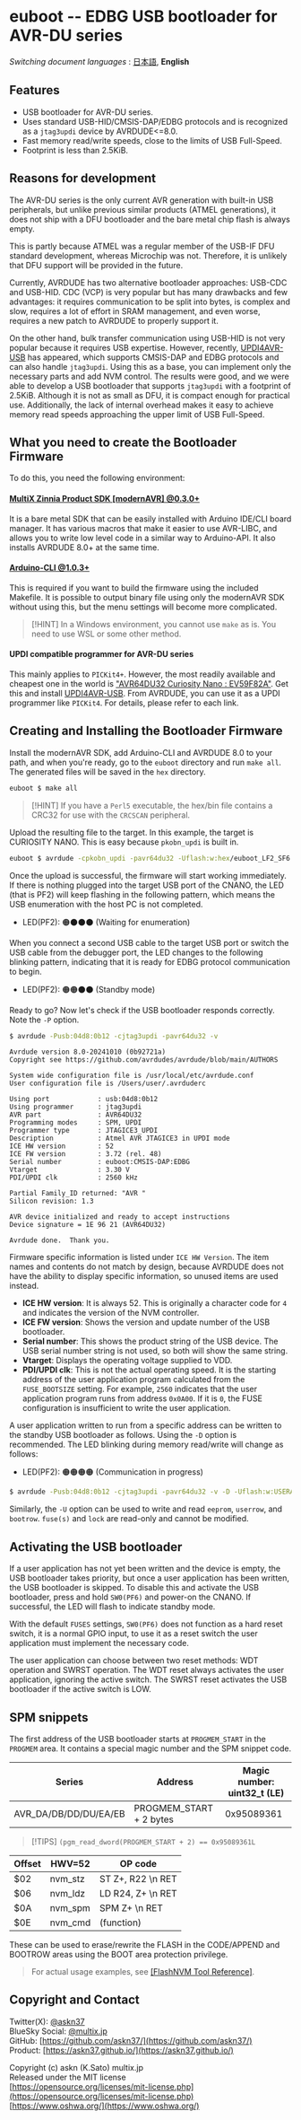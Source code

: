# euboot -- EDBG USB bootloader for AVR-DU series

*Switching document languages* : [日本語](README_jp.md), __English__

## Features

- USB bootloader for AVR-DU series.
- Uses standard USB-HID/CMSIS-DAP/EDBG protocols and is recognized as a `jtag3updi` device by AVRDUDE<=8.0.
- Fast memory read/write speeds, close to the limits of USB Full-Speed.
- Footprint is less than 2.5KiB.

## Reasons for development

The AVR-DU series is the only current AVR generation with built-in USB peripherals, but unlike previous similar products (ATMEL generations), it does not ship with a DFU bootloader and the bare metal chip flash is always empty.

This is partly because ATMEL was a regular member of the USB-IF DFU standard development, whereas Microchip was not. Therefore, it is unlikely that DFU support will be provided in the future.

Currently, AVRDUDE has two alternative bootloader approaches: USB-CDC and USB-HID. CDC (VCP) is very popular but has many drawbacks and few advantages: it requires communication to be split into bytes, is complex and slow, requires a lot of effort in SRAM management, and even worse, requires a new patch to AVRDUDE to properly support it.

On the other hand, bulk transfer communication using USB-HID is not very popular because it requires USB expertise. However, recently, [UPDI4AVR-USB](https://github.com/askn37/UPDI4AVR-USB/) has appeared, which supports CMSIS-DAP and EDBG protocols and can also handle `jtag3updi`. Using this as a base, you can implement only the necessary parts and add NVM control. The results were good, and we were able to develop a USB bootloader that supports `jtag3updi` with a footprint of 2.5KiB. Although it is not as small as DFU, it is compact enough for practical use. Additionally, the lack of internal overhead makes it easy to achieve memory read speeds approaching the upper limit of USB Full-Speed.

## What you need to create the Bootloader Firmware

To do this, you need the following environment:

#### [MultiX Zinnia Product SDK [modernAVR] @0.3.0+](https://github.com/askn37/multix-zinnia-sdk-modernAVR)

It is a bare metal SDK that can be easily installed with Arduino IDE/CLI board manager. It has various macros that make it easier to use AVR-LIBC, and allows you to write low level code in a similar way to Arduino-API. It also installs AVRDUDE 8.0+ at the same time.

#### [Arduino-CLI @1.0.3+](https://arduino.github.io/arduino-cli/1.0/installation/)

This is required if you want to build the firmware using the included Makefile.
It is possible to output binary file using only the modernAVR SDK without using this, but the menu settings will become more complicated.

> [!HINT]
> In a Windows environment, you cannot use `make` as is. You need to use WSL or some other method.

#### UPDI compatible programmer for AVR-DU series

This mainly applies to `PICKit4+`. However, the most readily available and cheapest one in the world is ["AVR64DU32 Curiosity Nano : EV59F82A"](https://www.microchip.com/en-us/development-tool/ev59f82a). Get this and install [UPDI4AVR-USB](https://github.com/askn37/UPDI4AVR-USB/). From AVRDUDE, you can use it as a UPDI programmer like `PICKit4`. For details, please refer to each link.

## Creating and Installing the Bootloader Firmware

Install the modernAVR SDK, add Arduino-CLI and AVRDUDE 8.0 to your path, and when you're ready, go to the `euboot` directory and run `make all`. The generated files will be saved in the `hex` directory.

```sh
euboot $ make all
```

> [!HINT]
> If you have a `Perl5` executable, the hex/bin file contains a CRC32 for use with the `CRCSCAN` peripheral.

Upload the resulting file to the target. In this example, the target is CURIOSITY NANO. This is easy because `pkobn_updi` is built in.

```sh
euboot $ avrdude -cpkobn_updi -pavr64du32 -Uflash:w:hex/euboot_LF2_SF6.hex:i -Ufuses:w:hex/euboot_LF2_SF6.fuse:i
```

Once the upload is successful, the firmware will start working immediately. If there is nothing plugged into the target USB port of the CNANO, the LED (that is PF2) will keep flashing in the following pattern, which means the USB enumeration with the host PC is not completed.

- LED(PF2): 🟠⚫️⚫️⚫️ (Waiting for enumeration)

When you connect a second USB cable to the target USB port or switch the USB cable from the debugger port, the LED changes to the following blinking pattern, indicating that it is ready for EDBG protocol communication to begin.

- LED(PF2): 🟠🟠⚫️⚫️ (Standby mode)

Ready to go? Now let's check if the USB bootloader responds correctly. Note the `-P` option.

```sh
$ avrdude -Pusb:04d8:0b12 -cjtag3updi -pavr64du32 -v
```

```text
Avrdude version 8.0-20241010 (0b92721a)
Copyright see https://github.com/avrdudes/avrdude/blob/main/AUTHORS

System wide configuration file is /usr/local/etc/avrdude.conf
User configuration file is /Users/user/.avrduderc

Using port            : usb:04d8:0b12
Using programmer      : jtag3updi
AVR part              : AVR64DU32
Programming modes     : SPM, UPDI
Programmer type       : JTAGICE3_UPDI
Description           : Atmel AVR JTAGICE3 in UPDI mode
ICE HW version        : 52
ICE FW version        : 3.72 (rel. 48)
Serial number         : euboot:CMSIS-DAP:EDBG
Vtarget               : 3.30 V
PDI/UPDI clk          : 2560 kHz

Partial Family_ID returned: "AVR "
Silicon revision: 1.3

AVR device initialized and ready to accept instructions
Device signature = 1E 96 21 (AVR64DU32)

Avrdude done.  Thank you.
```

Firmware specific information is listed under `ICE HW Version`. The item names and contents do not match by design, because AVRDUDE does not have the ability to display specific information, so unused items are used instead.

- __ICE HW version__: It is always 52. This is originally a character code for `4` and indicates the version of the NVM controller.
- __ICE FW version__: Shows the version and update number of the USB bootloader.
- __Serial number__: This shows the product string of the USB device. The USB serial number string is not used, so both will show the same string.
- __Vtarget__: Displays the operating voltage supplied to VDD.
- __PDI/UPDI clk__: This is not the actual operating speed. It is the starting address of the user application program calculated from the `FUSE_BOOTSIZE` setting. For example, `2560` indicates that the user application program runs from address `0x0A00`. If it is `0`, the FUSE configuration is insufficient to write the user application.

A user application written to run from a specific address can be written to the standby USB bootloader as follows. Using the `-D` option is recommended. The LED blinking during memory read/write will change as follows:

- LED(PF2): 🟠🟠🟠🟠 (Communication in progress)

```sh
$ avrdude -Pusb:04d8:0b12 -cjtag3updi -pavr64du32 -v -D -Uflash:w:USERAPP.hex:i
```

Similarly, the `-U` option can be used to write and read `eeprom`, `userrow`, and `bootrow`.
`fuse(s)` and `lock` are read-only and cannot be modified.

## Activating the USB bootloader

If a user application has not yet been written and the device is empty, the USB bootloader takes priority, but once a user application has been written, the USB bootloader is skipped. To disable this and activate the USB bootloader, press and hold `SW0(PF6)` and power-on the CNANO.
If successful, the LED will flash to indicate standby mode.

With the default `FUSES` settings, `SW0(PF6)` does not function as a hard reset switch, it is a normal GPIO input, to use it as a reset switch the user application must implement the necessary code.

The user application can choose between two reset methods: WDT operation and SWRST operation. The WDT reset always activates the user application, ignoring the active switch. The SWRST reset activates the USB bootloader if the active switch is LOW.

## SPM snippets

The first address of the USB bootloader starts at `PROGMEM_START` in the `PROGMEM` area. It contains a special magic number and the SPM snippet code.

|Series|Address|Magic number: uint32_t (LE)|
|-|-|-|
|AVR_DA/DB/DD/DU/EA/EB|PROGMEM_START + 2 bytes|0x95089361|

> [!TIPS] 
> `(pgm_read_dword(PROGMEM_START + 2) == 0x95089361L`

|Offset|HWV=52|OP code|
|-|-|-|
|$02|nvm_stz|ST Z+, R22 \n RET
|$06|nvm_ldz|LD R24, Z+ \n RET
|$0A|nvm_spm|SPM Z+     \n RET
|$0E|nvm_cmd|(function)

These can be used to erase/rewrite the FLASH in the CODE/APPEND and BOOTROW areas using the BOOT area protection privilege.

> For actual usage examples, see [[FlashNVM Tool Reference]](https://github.com/askn37/askn37.github.io/wiki/FlashNVM).

## Copyright and Contact

Twitter(X): [@askn37](https://twitter.com/askn37) \
BlueSky Social: [@multix.jp](https://bsky.app/profile/multix.jp) \
GitHub: [https://github.com/askn37/](https://github.com/askn37/) \
Product: [https://askn37.github.io/](https://askn37.github.io/)

Copyright (c) askn (K.Sato) multix.jp \
Released under the MIT license \
[https://opensource.org/licenses/mit-license.php](https://opensource.org/licenses/mit-license.php) \
[https://www.oshwa.org/](https://www.oshwa.org/)
